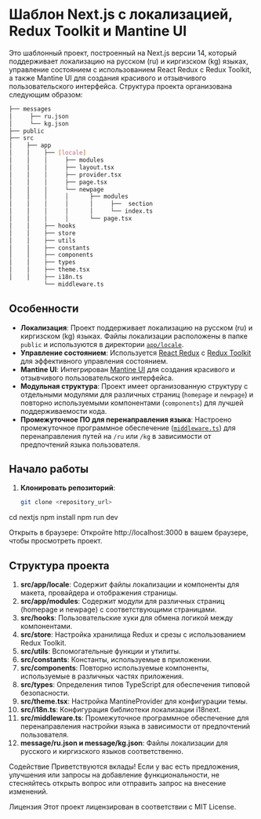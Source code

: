 # Шаблон Next.js с локализацией, Redux Toolkit и Mantine UI

Это шаблонный проект, построенный на Next.js версии 14, который поддерживает локализацию на русском (ru) и киргизском (kg) языках, управление состоянием с использованием React Redux с Redux Toolkit, а также Mantine UI для создания красивого и отзывчивого пользовательского интерфейса. Структура проекта организована следующим образом:

```bash
├── messages
│     ├── ru.json
│     └── kg.json
├── public
├── src
│    ├── app
│    │    ├── [locale]
│    │    │     ├── modules
│    │    │     ├── layout.tsx
│    │    │     ├── provider.tsx
│    │    │     ├── page.tsx
│    │    │     └── newpage
│    │    │     │      ├── modules
│    │    │     │      │     ├──  section
│    │    │     │      │     └── index.ts
│    │    │     │      └── page.tsx
│    │    ├── hooks
│    │    ├── store
│    │    ├── utils
│    │    ├── constants
│    │    ├── components
│    │    ├── types
│    │    ├── theme.tsx
│    │    ├── i18n.ts
          └── middleware.ts

```

## Особенности

- **Локализация**: Проект поддерживает локализацию на русском (ru) и киргизском (kg) языках. Файлы локализации расположены в папке `public` и используются в директории [`app/locale`](src/app/locale).
- **Управление состоянием**: Используется [React Redux](https://react-redux.js.org/) с [Redux Toolkit](https://redux-toolkit.js.org/) для эффективного управления состоянием.
- **Mantine UI**: Интегрирован [Mantine UI](https://mantine.dev/) для создания красивого и отзывчивого пользовательского интерфейса.
- **Модульная структура**: Проект имеет организованную структуру с отдельными модулями для различных страниц (`homepage` и `newpage`) и повторно используемыми компонентами (`components`) для лучшей поддерживаемости кода.
- **Промежуточное ПО для перенаправления языка**: Настроено промежуточное программное обеспечение ([`middleware.ts`](src/middleware.ts)) для перенаправления путей на `/ru` или `/kg` в зависимости от предпочтений языка пользователя.

## Начало работы

1. **Клонировать репозиторий**:

   ```bash
   git clone <repository_url>
  cd nextjs
  npm install
  npm run dev

Открыть в браузере:
Откройте http://localhost:3000 в вашем браузере, чтобы просмотреть проект.

## Структура проекта
1. **src/app/locale**: Содержит файлы локализации и компоненты для макета, провайдера и отображения страницы.
2. **src/app/modules**: Содержит модули для различных страниц (homepage и newpage) с соответствующими страницами.
3. **src/hooks**: Пользовательские хуки для обмена логикой между компонентами.
4. **src/store**: Настройка хранилища Redux и срезы с использованием Redux Toolkit.
5. **src/utils**: Вспомогательные функции и утилиты.
6. **src/constants**: Константы, используемые в приложении.
7. **src/components**: Повторно используемые компоненты, используемые в различных частях приложения.
8. **src/types**: Определения типов TypeScript для обеспечения типовой безопасности.
9. **src/theme.tsx**: Настройка MantineProvider для конфигурации темы.
10. **src/i18n.ts**: Конфигурация библиотеки локализации i18next.
11. **src/middleware.ts**: Промежуточное программное обеспечение для перенаправления настройки языка в зависимости от предпочтений пользователя.
12. **message/ru.json и message/kg.json**: Файлы локализации для русского и киргизского языков соответственно.


Содействие
Приветствуются вклады! Если у вас есть предложения, улучшения или запросы на добавление функциональности, не стесняйтесь открыть вопрос или отправить запрос на внесение изменений.

Лицензия
Этот проект лицензирован в соответствии с MIT License.
